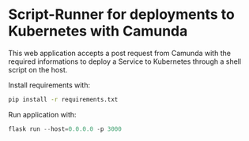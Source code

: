# Script-Runner for deployments to Kubernetes with Camunda

This web application accepts a post request from Camunda with the required informations to deploy a Service to Kubernetes through a shell script on the host.

Install requirements with:

```bash
pip install -r requirements.txt
```

Run application with:

```python
flask run --host=0.0.0.0 -p 3000
```